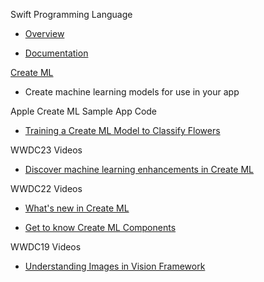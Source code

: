 Swift Programming Language

* [Overview](https://developer.apple.com/swift/)

* [Documentation](https://docs.swift.org/swift-book/documentation/the-swift-programming-language/)

[Create ML](https://developer.apple.com/machine-learning/create-ml/)

* Create machine learning models for use in your app

Apple Create ML Sample App Code

* [Training a Create ML Model to Classify Flowers](https://developer.apple.com/documentation/vision/training_a_create_ml_model_to_classify_flowers)

WWDC23 Videos

* [Discover machine learning enhancements in Create ML](https://developer.apple.com/videos/play/wwdc2023/10044)

WWDC22 Videos

* [What's new in Create ML](https://developer.apple.com/videos/play/wwdc2022/110332)

* [Get to know Create ML Components](https://developer.apple.com/videos/play/wwdc2022/10019)

WWDC19 Videos

* [Understanding Images in Vision Framework](https://developer.apple.com/videos/play/wwdc2019/222)
